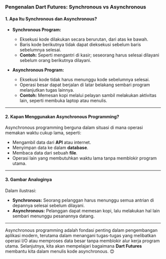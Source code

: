 ### **Pengenalan Dart Futures: Synchronous vs Asynchronous**

#### **1. Apa Itu Synchronous dan Asynchronous?**
- **Synchronous Program:**
  - Eksekusi kode dilakukan secara berurutan, dari atas ke bawah.
  - Baris kode berikutnya tidak dapat dieksekusi sebelum baris sebelumnya selesai.
  - **Contoh:** Seperti mengantri di kasir; seseorang harus selesai dilayani sebelum orang berikutnya dilayani.

- **Asynchronous Program:**
  - Eksekusi kode tidak harus menunggu kode sebelumnya selesai.
  - Operasi besar dapat berjalan di latar belakang sembari program melanjutkan tugas lainnya.
  - **Contoh:** Memesan kopi melalui pelayan sambil melakukan aktivitas lain, seperti membuka laptop atau menulis.

---

#### **2. Kapan Menggunakan Asynchronous Programming?**
Asynchronous programming berguna dalam situasi di mana operasi memakan waktu cukup lama, seperti:
- Mengambil data dari **API** atau internet.
- Menyimpan data ke dalam **database**.
- Membaca data dari sebuah **file**.
- Operasi lain yang membutuhkan waktu lama tanpa memblokir program utama.

---

#### **3. Gambar Analoginya**
Dalam ilustrasi:
- **Synchronous:** Seorang pelanggan harus menunggu semua antrian di depannya selesai sebelum dilayani.
- **Asynchronous:** Pelanggan dapat memesan kopi, lalu melakukan hal lain sembari menunggu pesanannya datang.

---

Asynchronous programming adalah fondasi penting dalam pengembangan aplikasi modern, terutama dalam menangani tugas-tugas yang melibatkan operasi I/O atau memproses data besar tanpa memblokir alur kerja program utama. Selanjutnya, kita akan mempelajari bagaimana **Dart Futures** membantu kita dalam menulis kode asynchronous. 😊